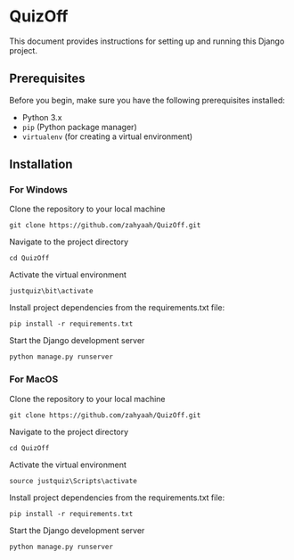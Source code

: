 
# QuizOff

This document provides instructions for setting up and running this Django project.

## Prerequisites

Before you begin, make sure you have the following prerequisites installed:

- Python 3.x
- `pip` (Python package manager)
- `virtualenv` (for creating a virtual environment)

## Installation

### For Windows

Clone the repository to your local machine

    git clone https://github.com/zahyaah/QuizOff.git

Navigate to the project directory 
    
    cd QuizOff

Activate the virtual environment

    justquiz\bit\activate

Install project dependencies from the requirements.txt file:

    pip install -r requirements.txt

Start the Django development server

    python manage.py runserver

### For MacOS

Clone the repository to your local machine

    git clone https://github.com/zahyaah/QuizOff.git

Navigate to the project directory 
    
    cd QuizOff

Activate the virtual environment

    source justquiz\Scripts\activate

Install project dependencies from the requirements.txt file:

    pip install -r requirements.txt

Start the Django development server

    python manage.py runserver

